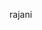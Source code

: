 rajani

<!---
rajani-computer/rajani-computer is a ✨ special ✨ repository because its `README.md` (this file) appears on your GitHub profile.
You can click the Preview link to take a look at your changes.
--->
